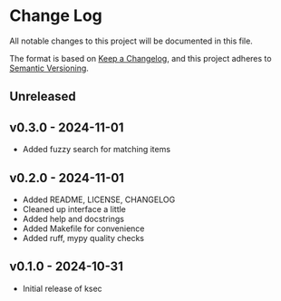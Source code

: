 # Change Log

All notable changes to this project will be documented in this file.

The format is based on [Keep a Changelog](http://keepachangelog.com/),
and this project adheres to [Semantic Versioning](http://semver.org/).

## Unreleased


## v0.3.0 - 2024-11-01

- Added fuzzy search for matching items


## v0.2.0 - 2024-11-01

- Added README, LICENSE, CHANGELOG
- Cleaned up interface a little
- Added help and docstrings
- Added Makefile for convenience
- Added ruff, mypy quality checks


## v0.1.0 - 2024-10-31

- Initial release of ksec
